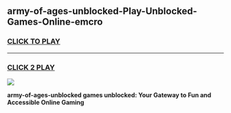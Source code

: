 
## army-of-ages-unblocked-Play-Unblocked-Games-Online-emcro
<h3>
<a href="https://premium76.site?title=army-of-ages-unblocked&ref=25A">CLICK TO PLAY</a></h3>
<hr>

<h3>
<a href="https://premium76.site?title=army-of-ages-unblocked&ref=25A">CLICK 2 PLAY</a>
  
</h3>

<a href="https://premium76.site?title=army-of-ages-unblocked&ref=25A"><img src="https://clearcache.store/games.png"></a>


**army-of-ages-unblocked games unblocked: Your Gateway to Fun and Accessible Online Gaming**

